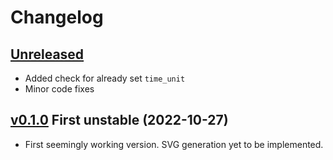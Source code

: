 # Changelog


## [Unreleased]

- Added check for already set `time_unit`
- Minor code fixes


## [v0.1.0] First unstable (2022-10-27)

- First seemingly working version. SVG generation yet to be implemented.


[Unreleased]: https://github.com/yawnoc/sfta/compare/v0.1.0...HEAD
[v0.1.0]: https://github.com/yawnoc/sfta/releases/tag/v0.1.0
